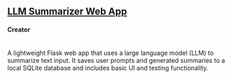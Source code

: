 ## [LLM Summarizer Web App](https://github.com/gabecano4308/summarizer-webpage)
#### Creator
<br>
A lightweight Flask web app that uses a large language model (LLM) to summarize text input. It saves user prompts and generated summaries to a local SQLite database and includes basic UI and testing functionality.